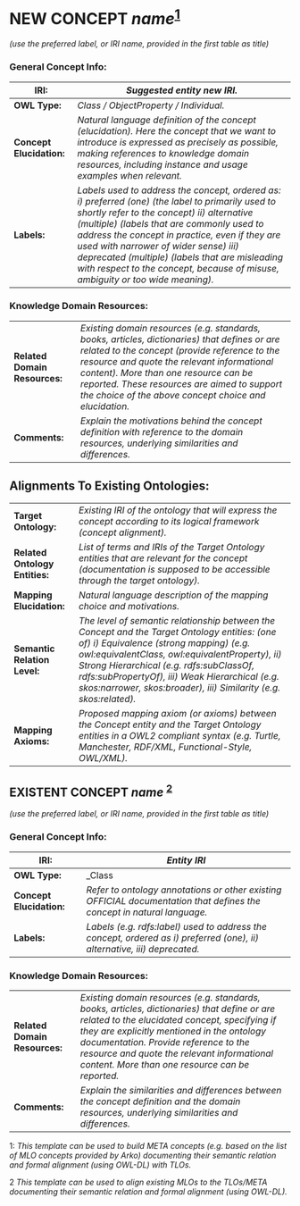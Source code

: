 
# NEW CONCEPT _name_<sup>[1](#1)</sup>

_(use the preferred label, or IRI name, provided in the first table as title)_

### General Concept Info:

| **IRI:** | _Suggested entity new IRI._ |
| --- | --- |
| **OWL Type:** | _Class / ObjectProperty / Individual._ |
| **Concept Elucidation:** | _Natural language definition of the concept (elucidation). Here the concept that we want to introduce is expressed as precisely as possible, making references to knowledge domain resources, including instance and usage examples when relevant._ |
| **Labels:** | _Labels used to address the concept, ordered as: i) preferred (one) (the label to primarily used to shortly refer to the concept) ii) alternative (multiple) (labels that are commonly used to address the concept in practice, even if they are used with narrower of wider sense) iii) deprecated (multiple) (labels that are misleading with respect to the concept, because of misuse, ambiguity or too wide meaning)._ |

### Knowledge Domain Resources:

|     |     |
| --- | --- |
| **Related Domain Resources:** | _Existing domain resources (e.g. standards, books, articles, dictionaries) that defines or are related to the concept (provide reference to the resource and quote the relevant informational content). More than one resource can be reported. These resources are aimed to support the choice of the above concept choice and elucidation._ |
| **Comments:** | _Explain the motivations behind the concept definition with reference to the domain resources, underlying similarities and differences._ |

## Alignments To Existing Ontologies:

|     |     |
| --- | --- |
| **Target Ontology:** | _Existing IRI of the ontology that will express the concept according to its logical framework (concept alignment)._ |
| **Related Ontology Entities:** | _List of terms and IRIs of the Target Ontology entities that are relevant for the concept (documentation is supposed to be accessible through the target ontology)._ |
| **Mapping Elucidation:** | _Natural language description of the mapping choice and motivations._ |
| **Semantic Relation Level:** | _The level of semantic relationship between the Concept and the Target Ontology entities: (one of) i) Equivalence (strong mapping) (e.g. owl:equivalentClass, owl:equivalentProperty), ii) Strong Hierarchical (e.g. rdfs:subClassOf, rdfs:subPropertyOf), iii) Weak Hierarchical (e.g. skos:narrower, skos:broader), iii) Similarity (e.g. skos:related)._ |
| **Mapping Axioms:** | _Proposed mapping axiom (or axioms) between the Concept entity and the Target Ontology entities in a OWL2 compliant syntax (e.g. Turtle, Manchester, RDF/XML, Functional-Style, OWL/XML)._ |

## EXISTENT CONCEPT _name_ <sup>[2](#2)</sup>

_(use the preferred label, or IRI name, provided in the first table as title)_

### General Concept Info:

| **IRI:** | _Entity IRI_ |
| --- | --- |
| **OWL Type:** | _Class|ObjectProperty|Individual_ |
| **Concept Elucidation:** | _Refer to ontology annotations or other existing OFFICIAL documentation that defines the concept in natural language._ |
| **Labels:** | _Labels (e.g. rdfs:label) used to address the concept, ordered as i) preferred (one), ii) alternative, iii) deprecated._ |

### Knowledge Domain Resources:

|     |     |
| --- | --- |
| **Related Domain Resources:** | _Existing domain resources (e.g. standards, books, articles, dictionaries) that define or are related to the elucidated concept, specifying if they are explicitly mentioned in the ontology documentation._ _Provide reference to the resource and quote the relevant informational content._ _More than one resource can be reported._ |
| **Comments:** | _Explain the similarities and differences between the concept definition and the domain resources, underlying similarities and differences._ |

<a name="1">1</a>: _This template can be used to build META concepts (e.g. based on the list of MLO concepts provided by Arko) documenting their semantic relation and formal alignment (using OWL-DL) with TLOs._

<a name="2">2</a> _This template can be used to align existing MLOs to the TLOs/META documenting their semantic relation and formal alignment (using OWL-DL)._
